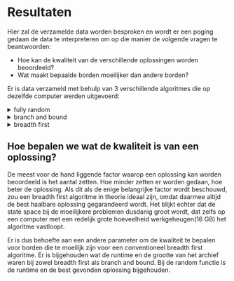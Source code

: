 # Resultaten #

Hier zal de verzamelde data worden besproken en wordt er een poging gedaan de data te interpreteren om op die manier de volgende vragen te beantwoorden: 
* Hoe kan de kwaliteit van de verschillende oplossingen worden beoordeeld?
* Wat maakt bepaalde borden moeilijker dan andere borden?

Er is data verzameld met behulp van 3 verschillende algoritmes die op dezelfde computer werden uitgevoerd: 
<details>
  <summary>fully random</summary>
  <p> 
    Dit algoritme bereikt een oplossing door het maken van willekeurige zetten die worden gekozen uit een lijst van mogelijke zetten. Er     zijn data samples verzameld van 100.000 oplossingen voor elk spel behalve spel 7. Bij spel 7 was het algoritme te traag om een       sample van 100.000 binnen een redelijke tijd te bemachtigen. Om deze reden is ervoor gekozen om hier slechts 10.000 iteraties van te doen.
  </p>
</details>
<details>
<summary>branch and bound</summary>
  <p>
    
  </p>
</details>  
<details>  
<summary>breadth first</summary>
  <p>
  
  </p>
</details>


## Hoe bepalen we wat de kwaliteit is van een oplossing? ##
De meest voor de hand liggende factor waarop een oplossing kan worden beoordeeld is het aantal zetten. Hoe minder zetten er worden gedaan, hoe beter de oplossing. Als dit als de enige belangrijke factor wordt beschouwd, zou een breadth first algoritme in theorie ideaal zijn, omdat daarmee altijd de best haalbare oplossing gegarandeerd wordt. Het blijkt echter dat de state space bij de moeilijkere problemen dusdanig groot wordt, dat zelfs op een computer met een redelijk grote hoeveelheid werkgeheugen(16 GB) het algoritme vastloopt. 

Er is dus behoefte aan een andere parameter om de kwaliteit te bepalen voor borden die te moeilijk zijn voor een conventioneel breadth first algoritme. Er is bijgehouden wat de runtime en de grootte van het archief waren bij zowel breadth first als branch and bound. Bij de random functie is de runtime en de best gevonden oplossing bijgehouden.  

